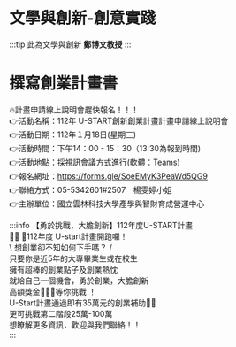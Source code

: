 文學與創新-創意實踐
===
:::tip
此為文學與創新 **鄭博文教授**
:::
# 撰寫創業計畫書
🔥計畫申請線上說明會趕快報名！！！  
👉活動名稱：112年 U-START創新創業計畫計畫申請線上說明會  
👉活動日期：112年１月18日(星期三)  
👉活動時間：下午14：00 - 15：30（13:30為報到時間)  
👉活動地點：採視訊會議方式進行(軟體：Teams)  
👉報名網址：https://forms.gle/SoeEMyK3PeaWd5QG9  
👉聯絡方式：05-5342601#2507　楊雯婷小姐  
👉主辦單位：國立雲林科技大學產學與智財育成營運中心  

:::info
【勇於挑戰，大膽創新】112年度U-START計畫  
📢📢 🌟112年度 U-start計畫開跑囉！    
\ 想創業卻不知如何下手嗎？ /  
  只要你是近5年的大專畢業生或在校生  
   擁有超棒的創業點子及創業熱忱  
   就給自己一個機會，勇於創業，大膽創新    
   高額獎金🤩🤩🤩等你挑戰 ！  
  U-Start計畫通過即有35萬元的創業補助👏👏  
   更可挑戰第二階段25萬-100萬  
  想瞭解更多資訊，歡迎與我們聯絡！！  
:::